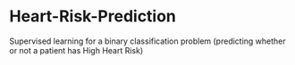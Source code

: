 # Heart-Risk-Prediction
Supervised learning for a binary classification problem (predicting whether or not a patient has High Heart Risk)

